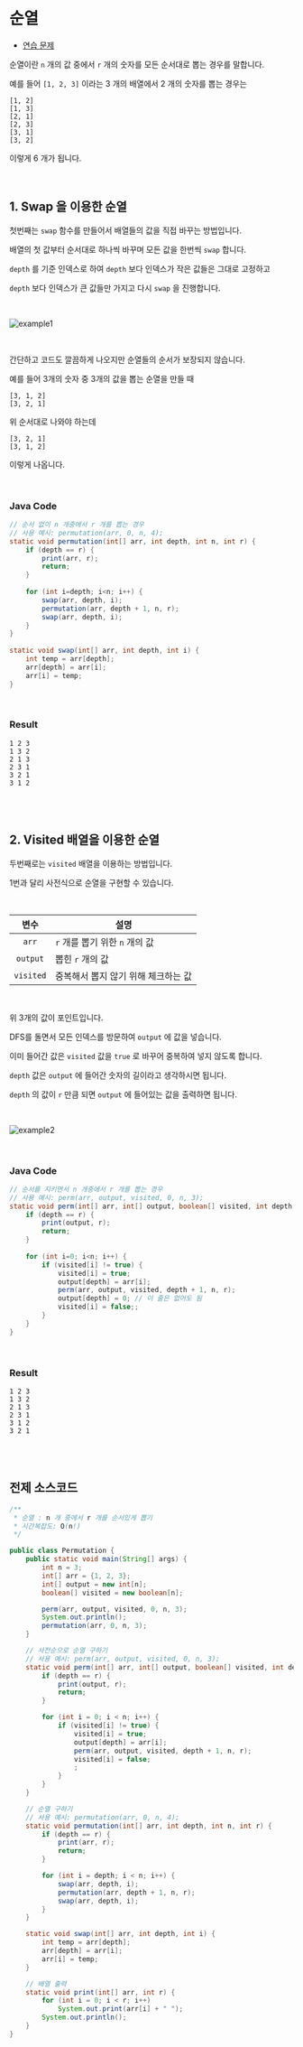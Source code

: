 # 순열

- [연습 문제](https://bcp0109.tistory.com/13)

순열이란 `n` 개의 값 중에서 `r` 개의 숫자를 모든 순서대로 뽑는 경우를 말합니다.

예를 들어 `[1, 2, 3]` 이라는 3 개의 배열에서 2 개의 숫자를 뽑는 경우는

```
[1, 2]
[1, 3]
[2, 1]
[2, 3]
[3, 1]
[3, 2]
```

이렇게 6 개가 됩니다.

<br>

## 1. Swap 을 이용한 순열

첫번째는 `swap` 함수를 만들어서 배열들의 값을 직접 바꾸는 방법입니다.

배열의 첫 값부터 순서대로 하나씩 바꾸며 모든 값을 한번씩 `swap` 합니다.

`depth` 를 기준 인덱스로 하여 `depth` 보다 인덱스가 작은 값들은 그대로 고정하고

`depth` 보다 인덱스가 큰 값들만 가지고 다시 `swap` 을 진행합니다.

<br>

![example1](./image/perm_1.png)

<br>

간단하고 코드도 깔끔하게 나오지만 순열들의 순서가 보장되지 않습니다.

예를 들어 3개의 숫자 중 3개의 값을 뽑는 순열을 만들 때

```
[3, 1, 2]
[3, 2, 1]
```

위 순서대로 나와야 하는데

```
[3, 2, 1]
[3, 1, 2]
```

이렇게 나옵니다.

<br>

### Java Code

```java
// 순서 없이 n 개중에서 r 개를 뽑는 경우
// 사용 예시: permutation(arr, 0, n, 4);
static void permutation(int[] arr, int depth, int n, int r) {
    if (depth == r) {
        print(arr, r);
        return;
    }
 
    for (int i=depth; i<n; i++) {
        swap(arr, depth, i);
        permutation(arr, depth + 1, n, r);
        swap(arr, depth, i);
    }
}
 
static void swap(int[] arr, int depth, int i) {
    int temp = arr[depth];
    arr[depth] = arr[i];
    arr[i] = temp;
}

```

<br>

### Result

```
1 2 3
1 3 2
2 1 3
2 3 1
3 2 1
3 1 2
```

<br><br>

## 2. Visited 배열을 이용한 순열

두번째로는 `visited` 배열을 이용하는 방법입니다.

1번과 달리 사전식으로 순열을 구현할 수 있습니다.

<br>

|변수|설명|
|:--:|---|
|`arr`|`r` 개를 뽑기 위한 `n` 개의 값|
|`output`|뽑힌 `r` 개의 값|
|`visited`|중복해서 뽑지 않기 위해 체크하는 값|

<br>

위 3개의 값이 포인트입니다.

DFS를 돌면서 모든 인덱스를 방문하여 `output` 에 값을 넣습니다.

이미 들어간 값은 `visited` 값을 `true` 로 바꾸어 중복하여 넣지 않도록 합니다.

`depth` 값은 `output` 에 들어간 숫자의 길이라고 생각하시면 됩니다.

`depth` 의 값이 `r` 만큼 되면 `output` 에 들어있는 값을 출력하면 됩니다.

<br>

![example2](./image/perm_2.png)

<br>

### Java Code

```java
// 순서를 지키면서 n 개중에서 r 개를 뽑는 경우
// 사용 예시: perm(arr, output, visited, 0, n, 3);
static void perm(int[] arr, int[] output, boolean[] visited, int depth, int n, int r) {
    if (depth == r) {
        print(output, r);
        return;
    }
 
    for (int i=0; i<n; i++) {
        if (visited[i] != true) {
            visited[i] = true;
            output[depth] = arr[i];
            perm(arr, output, visited, depth + 1, n, r);       
            output[depth] = 0; // 이 줄은 없어도 됨
            visited[i] = false;;
        }
    }
}
```

<br>

### Result

```
1 2 3
1 3 2
2 1 3
2 3 1
3 1 2
3 2 1
```

<br><br>

## 전제 소스코드

```java
/**
 * 순열 : n 개 중에서 r 개를 순서있게 뽑기
 * 시간복잡도: O(n!)
 */

public class Permutation {
    public static void main(String[] args) {
        int n = 3;
        int[] arr = {1, 2, 3};
        int[] output = new int[n];
        boolean[] visited = new boolean[n];

        perm(arr, output, visited, 0, n, 3);
        System.out.println();
        permutation(arr, 0, n, 3);
    }

    // 사전순으로 순열 구하기
    // 사용 예시: perm(arr, output, visited, 0, n, 3);
    static void perm(int[] arr, int[] output, boolean[] visited, int depth, int n, int r) {
        if (depth == r) {
            print(output, r);
            return;
        }

        for (int i = 0; i < n; i++) {
            if (visited[i] != true) {
                visited[i] = true;
                output[depth] = arr[i];
                perm(arr, output, visited, depth + 1, n, r);
                visited[i] = false;
                ;
            }
        }
    }

    // 순열 구하기
    // 사용 예시: permutation(arr, 0, n, 4);
    static void permutation(int[] arr, int depth, int n, int r) {
        if (depth == r) {
            print(arr, r);
            return;
        }

        for (int i = depth; i < n; i++) {
            swap(arr, depth, i);
            permutation(arr, depth + 1, n, r);
            swap(arr, depth, i);
        }
    }

    static void swap(int[] arr, int depth, int i) {
        int temp = arr[depth];
        arr[depth] = arr[i];
        arr[i] = temp;
    }

    // 배열 출력
    static void print(int[] arr, int r) {
        for (int i = 0; i < r; i++)
            System.out.print(arr[i] + " ");
        System.out.println();
    }
}
```